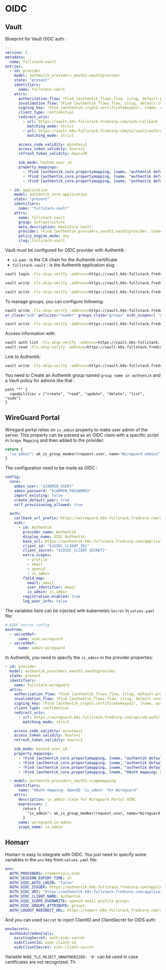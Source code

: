 # OIDC

## Vault

Blueprint for Vault OIDC auth :

```yaml
---
version: 1
metadata:
  name: fullstack-vault
entries:
  - id: provider
    model: authentik_providers_oauth2.oauth2provider
    state: "present"
    identifiers:
      name: fullstack-vault
    attrs:
      authorization_flow: !Find [authentik_flows.flow, [slug, default-provider-authorization-implicit-consent]]
      invalidation_flow: !Find [authentik_flows.flow, [slug, default-invalidation-flow]]
      signing_key: !Find [authentik_crypto.certificatekeypair, [name, authentik Self-signed Certificate]]
      client_type: confidential
      redirect_uris:
        - url: https://vault.k0s-fullstack.fredcorp.com/oidc/callback
          matching_mode: strict
        - url: https://vault.k0s-fullstack.fredcorp.com/ui/vault/auth/oidc/oidc/callback
          matching_mode: strict

      access_code_validity: minutes=1
      access_token_validity: hours=1
      refresh_token_validity: days=30

      sub_mode: hashed_user_id
      property_mappings:
        - !Find [authentik_core.propertymapping, [name, "authentik default OAuth Mapping: OpenID 'openid'"]]
        - !Find [authentik_core.propertymapping, [name, "authentik default OAuth Mapping: OpenID 'profile'"]]
        - !Find [authentik_core.propertymapping, [name, "authentik default OAuth Mapping: OpenID 'email'"]]

  - id: application
    model: authentik_core.application
    state: "present"
    identifiers:
      name: "fullstack-vault"
    attrs:
      name: fullstack-vault
      group: Infrastructure
      meta_description: HashiCorp Vault
      provider: !Find [authentik_providers_oauth2.oauth2provider, [name, fullstack-vault]]
      policy_engine_mode: any
      slug: fullstack-vault
```

Vault must be configured for OIDC provider with Authentik :

- `ca.pem` : is the CA chain for the Authentik certificate
- `fullstack-vault` : is the Authentik application slug

```bash
vault login -tls-skip-verify -address=https://vault.k0s-fullstack.fredcorp.com

vault write -tls-skip-verify -address=https://vault.k0s-fullstack.fredcorp.com auth/oidc/config oidc_discovery_url="https://authentik.k0s-fullstack.fredcorp.com/application/o/fullstack-vault/" oidc_client_id="<authentik-provider-client-id>" oidc_client_secret="<authentik-provider-client-secret>" default_role="reader" oidc_discovery_ca_pem=@ca.pem

vault write -tls-skip-verify -address=https://vault.k0s-fullstack.fredcorp.com auth/oidc/role/reader bound_audiences="<authentik-provider-client-id>" allowed_redirect_uris="https://vault.k0s-fullstack.fredcorp.com/ui/vault/auth/oidc/oidc/callback" allowed_redirect_uris="https://vault.k0s-fullstack.fredcorp.com/oidc/callback" user_claim="sub" policies="reader"
```

To manage groups, you can configure following:

```bash
vault write -tls-skip-verify -address=https://vault.k0s-fullstack.fredcorp.com auth/oidc/role/reader bound_audiences="<authentik-provider-client-id>" allowed_redirect_uris="https://vault.k0s-fullstack.fredcorp.com/ui/vault/auth/oidc/oidc/callback" allowed_redirect_uris="https://vault.k0s-fullstack.fredcorp.com/oidc/callback" us
er_claim="sub" policies="reader" groups_claim="groups" oidc_scopes=[ "openid profile email" ]

vault write -tls-skip-verify -address=https://vault.k0s-fullstack.fredcorp.com identity/group name="administrator" policies="administrator" type="external" metadata=responsibility="Manage Vault instance"
```

Access information with:

```bash
vault auth list -tls-skip-verify -address=https://vault.k0s-fullstack.fredcorp.com
vault read -tls-skip-verify -address=https://vault.k0s-fullstack.fredcorp.com identity/group/name/administrator
```

Link to Authentik:

```bash
vault write -tls-skip-verify -address=https://vault.k0s-fullstack.fredcorp.com identity/group-alias mount_accessor="auth_oidc_b59bc9a6" canonical_id="cbd6e4ac-e516-4424-742a-41a978252bb6" name="group name in authentik"
```

You need to Create an Authentik group named `group name in authentik` and a Vault policy for admins like that :

```hcl
path "*" {
  capabilities = ["create", "read", "update", "delete", "list", "sudo"]
}
```

## WireGuard Portal

Wiregard portal relies on `is_admin` property to make user admin of the server. This property can be passed as an OIDC claim with a specific script in `Scope Mapping` and then added to the provider:

```py
return {
  "is_admin": ak_is_group_member(request.user, name="Wireguard admins")
}
```

The configuration need to be made as OIDC :

```yaml
config:
  core:
    admin_user: "${ADMIN_USER}"
    admin_password: "${ADMIN_PASSWORD}"
    import_existing: false
    create_default_peer: true
    self_provisioning_allowed: true

  auth:
    callback_url_prefix: https://wireguard.k0s-fullstack.fredcorp.com/api/v0
    oidc:
      - id: Authentik
        provider_name: Authentik
        display_name: OIDC Authentik
        base_url: https://authentik.k0s-fullstack.fredcorp.com/application/o/fullstack-wireguard/
        client_id: "${OIDC_CLIENT_ID}"
        client_secret: "${OIDC_CLIENT_SECRET}"
        extra_scopes:
          - profile
          - email
          - openid
          - is_admin
        field_map:
          email: email
          user_identifier: email
          is_admin: is_admin
        registration_enabled: true
        log_user_info: false
```

The variables here can be injected with kubernetes `Secret` in `values.yaml` file:

```yaml
# OIDC secret config
envFrom:
  - secretRef:
      name: oidc-wireguard
  - secretRef:
      name: admin-wireguard
```

In Authentik, you need to specify the `is_admin` in the provider properties:

```yaml
- id: provider
  model: authentik_providers_oauth2.oauth2provider
  state: present
  identifiers:
    name: fullstack-wireguard
  attrs:
    authorization_flow: !Find [authentik_flows.flow, [slug, default-provider-authorization-implicit-consent]]
    invalidation_flow: !Find [authentik_flows.flow, [slug, default-invalidation-flow]]
    signing_key: !Find [authentik_crypto.certificatekeypair, [name, authentik Self-signed Certificate]]
    client_type: confidential
    redirect_uris:
      - url: https://wireguard.k0s-fullstack.fredcorp.com/api/v0/auth/login/authentik/callback
        matching_mode: strict

    access_code_validity: minutes=1
    access_token_validity: hours=1
    refresh_token_validity: hours=1

    sub_mode: hashed_user_id
    property_mappings:
      - !Find [authentik_core.propertymapping, [name, "authentik default OAuth Mapping: OpenID 'openid'"]]
      - !Find [authentik_core.propertymapping, [name, "authentik default OAuth Mapping: OpenID 'profile'"]]
      - !Find [authentik_core.propertymapping, [name, "authentik default OAuth Mapping: OpenID 'email'"]]
      - !Find [authentik_core.propertymapping, [name, "OAuth mapping: OpenID 'is_admin' for Wireguard"]]

  - model: authentik_providers_oauth2.scopemapping
    identifiers:
      name: "OAuth mapping: OpenID 'is_admin' for Wireguard"
    attrs:
      description: is_admin claim for Wireguard Portal OIDC
      expression: |
        return {
          "is_admin": ak_is_group_member(request.user, name="Wireguard admins")
        }
      name: wireguard-is-admin
      scope_name: is_admin
```

## Homarr

Homarr is easy to integrate with OIDC. You just need to specify some variables in the `env` key from `values.yaml` file:

```yaml
env:
  AUTH_PROVIDERS: credentials,oidc
  AUTH_SESSION_EXPIRY_TIME: 1h
  AUTH_OIDC_AUTO_LOGIN: "false"
  AUTH_OIDC_ISSUER: https://authentik.k0s-fullstack.fredcorp.com/application/o/fullstack-homarr/
  AUTH_OIDC_URI: "https://authentik.k0s-fullstack.fredcorp.com/application/o/authorize/"
  AUTH_OIDC_CLIENT_NAME: Authentik
  AUTH_OIDC_SCOPE_OVERWRITE: openid email profile groups
  AUTH_OIDC_GROUPS_ATTRIBUTE: groups
  AUTH_LOGOUT_REDIRECT_URL: https://homarr.k0s-fullstack.fredcorp.com/auth/login
```

And you can used `Secret` to inject ClientID and ClientSecret for OIDS auth:

```yaml
envSecrets:
  authOidcCredentials:
    existingSecret: auth-oidc-secret
    oidcClientId: oidc-client-id
    oidcClientSecret: oidc-client-secret
```

Variable `NODE_TLS_REJECT_UNAUTHORIZED: '0'` can be used in case certificates are not recognized. Th
